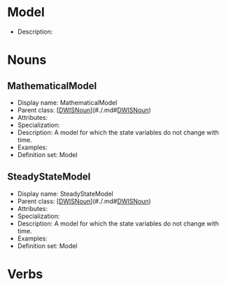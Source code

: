 # Model<!-- DEFINITION SET HEADER -->
- Description: 
# Nouns
## MathematicalModel <!-- NOUN -->
- Display name: MathematicalModel
- Parent class: [[DWISNoun](./DrillingDataSemantics.md#DWISNoun-)](#./.md#[DWISNoun](./DrillingDataSemantics.md#DWISNoun-))
- Attributes:
- Specialization:
- Description: A model for which the state variables do not change with time.
- Examples:
- Definition set: Model
## SteadyStateModel <!-- NOUN -->
- Display name: SteadyStateModel
- Parent class: [[DWISNoun](./DrillingDataSemantics.md#DWISNoun-)](#./.md#[DWISNoun](./DrillingDataSemantics.md#DWISNoun-))
- Attributes:
- Specialization:
- Description: A model for which the state variables do not change with time.
- Examples:
- Definition set: Model
# Verbs
